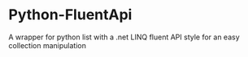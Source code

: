 Python-FluentApi
================

A wrapper for python list with a .net LINQ fluent API style for an easy collection manipulation
